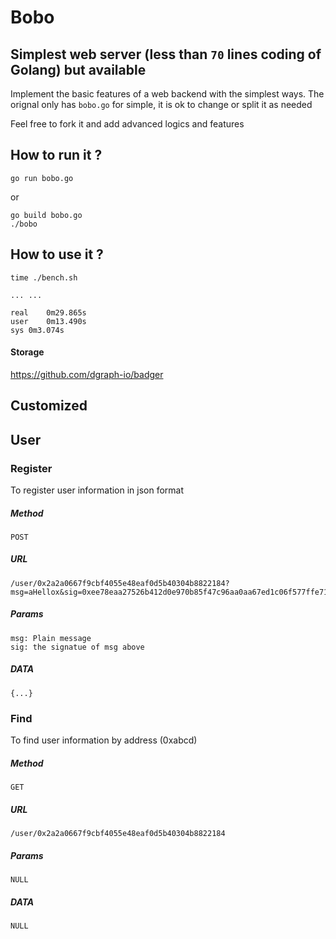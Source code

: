 # Bobo

## Simplest web server (less than ```70``` lines coding of Golang) but available

Implement the basic features of a web backend with the simplest ways. The orignal only has ```bobo.go``` for simple, it is ok to change or split it as needed

Feel free to fork it and add advanced logics and features

## How to run it ?
```
go run bobo.go
```
or 
```
go build bobo.go
./bobo
```
## How to use it ?
```
time ./bench.sh

... ...

real	0m29.865s
user	0m13.490s
sys	0m3.074s
```

#### Storage
https://github.com/dgraph-io/badger

## Customized
## User
### Register
To register user information in json format
##### Method
```
POST
```
##### URL
```
/user/0x2a2a0667f9cbf4055e48eaf0d5b40304b8822184?msg=aHellox&sig=0xee78eaa27526b412d0e970b85f47c96aa0aa67ed1c06f577ffe712a91284659a0a38529194a53891c84919369e09bf7e08d1655544cb044671461e210ddad1eb00
```
##### Params
```
msg: Plain message
sig: the signatue of msg above
```

##### DATA
```
{...}
```

### Find
To find user information by address (0xabcd)
##### Method
```
GET
```
##### URL
```
/user/0x2a2a0667f9cbf4055e48eaf0d5b40304b8822184
```
##### Params
```
NULL
```

##### DATA
```
NULL
```
